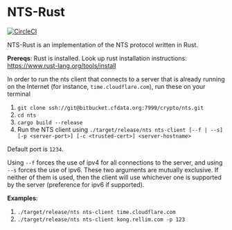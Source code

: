 # NTS-Rust

[![CircleCI](https://circleci.com/gh/cloudflare/nts-rust.svg?style=svg)](https://circleci.com/gh/cloudflare/nts-rust)

NTS-Rust is an implementation of the NTS protocol written in Rust.

**Prereqs**:
Rust is installed. Look up rust installation instructions: https://www.rust-lang.org/tools/install

In order to run the nts client that connects to a server that is already running on the Internet (for instance, `time.cloudflare.com`), run these on your terminal

1. `git clone ssh://git@bitbucket.cfdata.org:7999/crypto/nts.git`
2. `cd nts`
3. `cargo build --release`
4. Run the NTS client using `./target/release/nts nts-client [--f | --s] [-p <server-port>] [-c <trusted-cert>] <server-hostname>`

Default port is `1234`. 

Using `--f` forces the use of ipv4 for all connections to the server, and using `--s` forces the use of ipv6. 
These two arguments are mutually exclusive. If neither of them is used, then the client will use whichever one
is supported by the server (preference for ipv6 if supported).

**Examples**:

1. `./target/release/nts nts-client time.cloudflare.com`
2. `./target/release/nts nts-client kong.rellim.com -p 123`